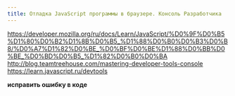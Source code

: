 ```yaml
---
title: Отладка JavaScript программы в браузере. Консоль Разработчика
---
```


https://developer.mozilla.org/ru/docs/Learn/JavaScript/%D0%9F%D0%B5%D1%80%D0%B2%D1%8B%D0%B5_%D1%88%D0%B0%D0%B3%D0%B8/%D0%A7%D1%82%D0%BE_%D0%BF%D0%BE%D1%88%D0%BB%D0%BE_%D0%BD%D0%B5_%D1%82%D0%B0%D0%BA
http://blog.teamtreehouse.com/mastering-developer-tools-console
https://learn.javascript.ru/devtools

**исправить ошибку в коде**
